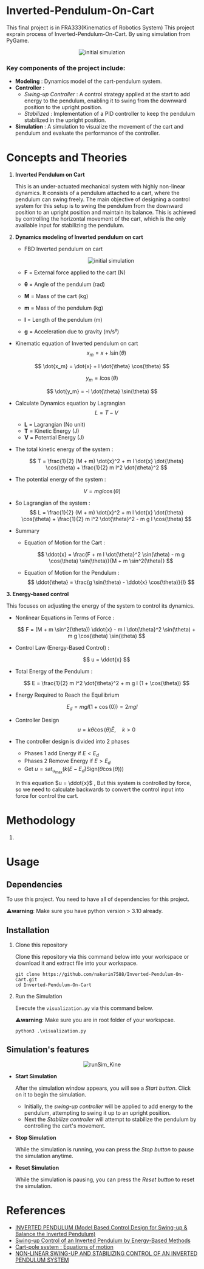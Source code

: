 # Inverted-Pendulum-On-Cart
This final project is in FRA333(Kinematics of Robotics System) This project exprain process of Inverted-Pendulum-On-Cart. By using simulation from PyGame.

<p align="center"><img src="Images/init_simulation.png" alt="initial simulation" /></p>

### Key components of the project include:
- **Modeling** : Dynamics model of the cart-pendulum system.
- **Controller** : 
    - *Swing-up Controller* : A control strategy applied at the start to add energy to the pendulum, enabling it to swing from the downward position to the upright position.
    - *Stabilized* : Implementation of a PID controller to keep the pendulum stabilized in the upright position.
- **Simulation** : A simulation to visualize the movement of the cart and pendulum and evaluate the performance of the controller.

# Concepts and Theories

1. **Inverted Pendulum on Cart**

    This is an under-actuated mechanical system with highly non-linear dynamics. It consists of a pendulum attached to a cart, where the pendulum can swing freely. The main objective of designing a control system for this setup is to swing the pendulum from the downward position to an upright position and maintain its balance. This is achieved by controlling the horizontal movement of the cart, which is the only available input for stabilizing the pendulum.

2. **Dynamics modeling of Inverted pendulum on cart**
    - FBD Inverted pendulum on cart

        <p align="center"><img src="Images/Dynamics-model.png" alt="initial simulation" /></p>

    - **F** = External force applied to the cart (N)
    - **θ** = Angle of the pendulum (rad)
    - **M** = Mass of the cart (kg)
    - **m** = Mass of the pendulum (kg)
    - **l** = Length of the pendulum (m)
    - **g** = Acceleration due to gravity (m/s²)


-  Kinematic equation of Inverted pendulum on cart
  $$
  x_m = x + l \sin(\theta)
  $$

  $$
  \dot{x_m} = \dot{x} + l \dot{\theta}      \cos(\theta)
  $$

  $$
  y_m = l \cos(\theta)
  $$

  $$
  \dot{y_m} = -l \dot{\theta} \sin(\theta)
  $$

- Calculate Dynamics equation by Lagrangian
    $$
    L = T - V
    $$


    - **L** = Lagrangian (No unit)
    - **T** = Kinetic Energy (J)
    - **V** = Potential Energy (J)

- The total kinetic energy of the system :

    $$
    T = \frac{1}{2} (M + m) \dot{x}^2 + m l \dot{x} \dot{\theta} \cos(\theta) + \frac{1}{2} m l^2 \dot{\theta}^2
    $$

- The potential energy of the system :

$$
V = m g l \cos(\theta)
$$

- So Lagrangian of the system :
    $$
    L = \frac{1}{2} (M + m) \dot{x}^2 + m l \dot{x} \dot{\theta} \cos(\theta) + \frac{1}{2} m l^2 \dot{\theta}^2 - m g l \cos(\theta)
    $$

- Summary 
    - Equation of Motion for the Cart :

        $$
        \ddot{x} = \frac{F + m l \dot{\theta}^2 \sin(\theta) - m g \cos(\theta) \sin(\theta)}{M + m \sin^2(\theta)}
        $$

    - Equation of Motion for the Pendulum :
        $$
        \ddot{\theta} = \frac{g \sin(\theta) - \ddot{x} \cos(\theta)}{l}
        $$

**3. Energy-based control**

This focuses on adjusting the energy of the system to control its dynamics.
- Nonlinear Equations in Terms of Force :

    $$
    F = (M + m \sin^2(\theta)) \ddot{x} - m l \dot{\theta}^2 \sin(\theta) + m g \cos(\theta) \sin(\theta)
    $$

- Control Law (Energy-Based Control) :

    $$
    u = \ddot{x}
    $$

- Total Energy of the Pendulum :

    $$
    E = \frac{1}{2} m l^2 \dot{\theta}^2 + m g l (1 + \cos(\theta))
    $$

- Energy Required to Reach the Equilibrium

$$
E_d = m g l (1 + \cos(0)) = 2 m g l
$$

- Controller Design
$$
u = k \dot{\theta} \cos(\theta) \tilde{E}, \quad k > 0
$$

- The controller design is divided into 2 phases
    - Phases 1 add Energy if $E<E_d$
    - Phases 2 Remove Energy if $E>E_d$
    - Get  $u = \text{sat}_{u_{\text{max}}} \left( k(E - E_d) \text{Sign}(\dot{\theta} \cos(\theta)) \right)$

    In this equation $u = \ddot{x}$ , But this system is controlled by force, so we need to calculate backwards to convert the control input into force for control the cart.

# Methodology
1. 

# Usage

## Dependencies
To use this project. You need to have all of dependencies for this project.

⚠️**warning**: Make sure you have python version > 3.10 already.

## Installation

1. Clone this repository

    Clone this repository via this command below into your workspace or download it and extract file into your workspace.

    ```
    git clone https://github.com/nakerin7588/Inverted-Pendulum-On-Cart.git
    cd Inverted-Pendulum-On-Cart
    ```

2. Run the Simulation

    Execute the `visualization.py` via this command below.

    ⚠️**warning**: Make sure you are in root folder of your workspcae.

    ```
    python3 .\visualization.py
    ```

## Simulation's features

<div align="center">
  <img src="Images/runSim_Kine.gif" alt="runSim_Kine" />
</div>

* **Start Simulation**
    
    After the simulation window appears, you will see a *Start button*. Click on it to begin the simulation.
    - Initially, the *swing-up controller* will be applied to add energy to the pendulum, attempting to swing it up to an upright position.
    - Next the *Stabilize controller* will attempt to stabilize the pendulum by controlling the cart's movement.

* **Stop Simulation**
    
    While the simulation is running, you can press the *Stop button* to pause the simulation anytime.

* **Reset Simulation**
    
    While the simulation is pausing, you can press the *Reset button* to reset the simulation.

# References

- [INVERTED PENDULUM (Model Based Control Design for Swing-up & Balance the Inverted Pendulum)](https://drive.google.com/file/d/1W2v3wKXBVW4FohB33kTv8iBEiOFgoS8d/view)
- [Swing-up Control of an Inverted Pendulum by Energy-Based Methods](https://www.researchgate.net/publication/3811174_Swing-up_Control_of_an_Inverted_Pendulum_by_Energy-Based_Methods)
- [Cart-pole system : Equations of motion](https://courses.ece.ucsb.edu/ECE594/594D_W10Byl/hw/cartpole_eom.pdf)
- [NON-LINEAR SWING-UP AND STABILIZING CONTROL OF AN INVERTED PENDULUM SYSTEM](https://ieeer8.org/wp-content/uploads/downloads/2011/12/bugeja.pdf)